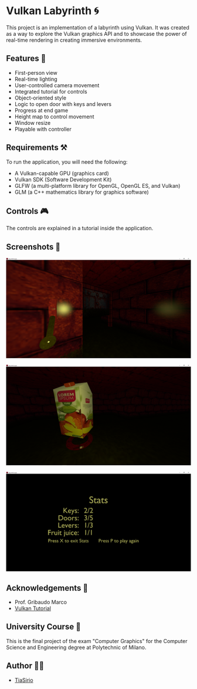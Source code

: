 # Vulkan Labyrinth 🌀

This project is an implementation of a labyrinth using Vulkan. It was created as a way to explore the Vulkan graphics API and to showcase the power of real-time rendering in creating immersive environments.

## Features 🌟

- First-person view
- Real-time lighting
- User-controlled camera movement
- Integrated tutorial for controls
- Object-oriented style
- Logic to open door with keys and levers
- Progress at end game
- Height map to control movement
- Window resize
- Playable with controller

## Requirements ⚒️

To run the application, you will need the following:

- A Vulkan-capable GPU (graphics card)
- Vulkan SDK (Software Development Kit)
- GLFW (a multi-platform library for OpenGL, OpenGL ES, and Vulkan)
- GLM (a C++ mathematics library for graphics software)

## Controls 🎮

The controls are explained in a tutorial inside the application.

## Screenshots 📸

![Screenshot 1](https://github.com/TiaSirio/Labyrinth/blob/master/Screen1.png)

![Screenshot 2](https://github.com/TiaSirio/Labyrinth/blob/master/Screen2.png)

![Screenshot 3](https://github.com/TiaSirio/Labyrinth/blob/master/Screen3.png)

## Acknowledgements 🤝

- Prof. Gribaudo Marco
- [Vulkan Tutorial](https://vulkan-tutorial.com/)

## University Course 📖

This is the final project of the exam "Computer Graphics" for the Computer Science and Engineering degree at Polytechnic of Milano.

## Author 👨‍💻

- [TiaSirio](https://www.github.com/TiaSirio)

